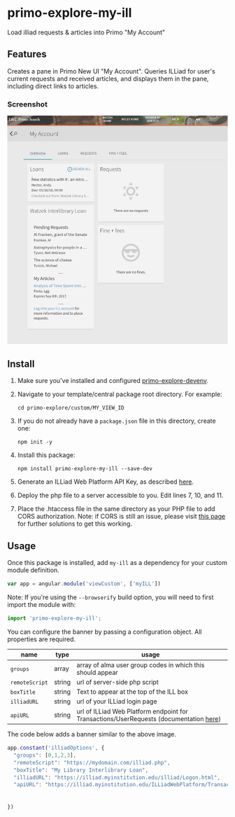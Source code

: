 # primo-explore-my-ill
Load illiad requests &amp; articles into Primo "My Account"

## Features
Creates a pane in Primo New UI "My Account". Queries ILLiad for user's current requests and received articles, and displays them in the pane, including direct links to articles.

### Screenshot
![screenshot](screenshot.png)

## Install
1. Make sure you've installed and configured [primo-explore-devenv](https://github.com/ExLibrisGroup/primo-explore-devenv).
2. Navigate to your template/central package root directory. For example:
    ```
    cd primo-explore/custom/MY_VIEW_ID
    ```
3. If you do not already have a `package.json` file in this directory, create one:
    ```
    npm init -y
    ```
4. Install this package:
    ```
    npm install primo-explore-my-ill --save-dev
    ```
5. Generate an ILLiad Web Platform API Key, as described [here](https://prometheus.atlas-sys.com/display/illiad/The+ILLiad+Web+Platform+API).

6. Deploy the php file to a server accessible to you. Edit lines 7, 10, and 11.

7. Place the .htaccess file in the same directory as your PHP file to add CORS authorization. Note: if CORS is still an issue, please visit [this page](https://awesometoast.com/cors/) for further solutions to get this working.

## Usage
Once this package is installed, add `my-ill` as a dependency for your custom module definition.

```js
var app = angular.module('viewCustom', ['myILL'])
```

Note: If you're using the `--browserify` build option, you will need to first import the module with:

```javascript
import 'primo-explore-my-ill';
```

You can configure the banner by passing a configuration object. All properties are required.

| name      | type         | usage                                                                                   |
|-----------|--------------|-----------------------------------------------------------------------------------------|
| `groups` | array       | array of alma user group codes in which this should appear                                               |
| `remoteScript` | string       | url of server-side php script                                               |
| `boxTitle` | string       | Text to appear at the top of the ILL box                                               |
| `illiadURL` | string       | url of your ILLiad login page                                               |
| `apiURL` | string       | url of ILLiad Web Platform endpoint for Transactions/UserRequests (documentation [here](https://prometheus.atlas-sys.com/display/illiad/The+ILLiad+Web+Platform+API))                                               |

The code below adds a banner similar to the above image.

```js
app.constant('illiadOptions', {
  "groups": [0,1,2,3],
  "remoteScript": "https://mydomain.com/illiad.php",
  "boxTitle": "My Library Interlibrary Loan",
  "illiadURL": "https://illiad.myinstitution.edu/illiad/Logon.html",
  "apiURL": "https://illiad.myinstitution.edu/ILLiadWebPlatform/Transaction/UserRequests/",


})
```

<!-- ## Running tests
1. Clone the repo
2. Run `npm install`
3. Run `npm test` -->
